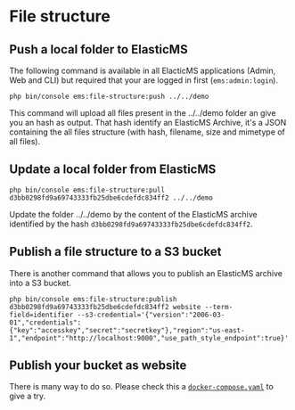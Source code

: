 # File structure

## Push a local folder to ElasticMS

The following command is available in all ElacticMS applications (Admin, Web and CLI) but required that your are logged in first (`ems:admin:login`).

```shell
php bin/console ems:file-structure:push ../../demo
```
This command will upload all files present in the ../../demo folder an give you an hash as output.
That hash identify an ElasticMS Archive, it's a JSON containing the all files structure (with hash, filename, size and mimetype of all files).

## Update a local folder from ElasticMS

```shell
php bin/console ems:file-structure:pull d3bb0298fd9a69743333fb25dbe6cdefdc834ff2 ../../demo
```
Update the folder ../../demo by the content of the ElasticMS archive identified by the hash `d3bb0298fd9a69743333fb25dbe6cdefdc834ff2`.

## Publish a file structure to a S3 bucket

There is another command that allows you to publish an ElasticMS archive into a S3 bucket.

```shell
php bin/console ems:file-structure:publish d3bb0298fd9a69743333fb25dbe6cdefdc834ff2 website --term-field=identifier --s3-credential='{"version":"2006-03-01","credentials":{"key":"accesskey","secret":"secretkey"},"region":"us-east-1","endpoint":"http://localhost:9000","use_path_style_endpoint":true}'
```

## Publish your bucket as website

There is many way to do so. Please check this a [`docker-compose.yaml`](docker-compose.yaml) to give a try.
